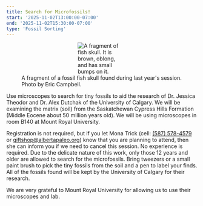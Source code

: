 ```yaml
---
title: Search for Microfossils!
start: '2025-11-02T13:00:00-07:00'
end: '2025-11-02T15:30:00-07:00'
type: 'Fossil Sorting'
---
```


<figure style="display:flex; align-items: center; justify-content: center; flex-direction: column;">
    <img src="/events/2025/fishSkull.jpeg" alt="A fragment of fish skull. It is brown, oblong, and has small bumps on it." style="max-width: 30%;">
    <figcaption>A fragment of a fossil fish skull found during last year's session. Photo by Eric Campbell.</figcaption>
</figure>

Use microscopes to search for tiny fossils to aid the research of Dr. Jessica Theodor and Dr. Alex Dutchak of the University of Calgary. We will be examining the matrix (soil) from the Saskatchewan Cypress Hills Formation (Middle Eocene about 50 million years old). We will be using microscopes in room B140 at Mount Royal University.

Registration is not required, but if you let Mona Trick (cell: <a href="tel:(587) 578-4579">(587) 578-4579</a> or giftshop@albertapaleo.org) know that you are planning to attend, then she can inform you if we need to cancel this session. No experience is required. Due to the delicate nature of this work, only those 12 years and older are allowed to search for the microfossils. Bring tweezers or a small paint brush to pick the tiny fossils from the soil and a pen to label your finds. All of the fossils found will be kept by the University of Calgary for their research.

We are very grateful to Mount Royal University for allowing us to use their microscopes and lab.
